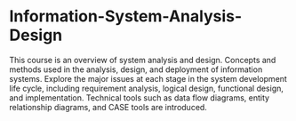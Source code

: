# Information-System-Analysis-Design
This course is an overview of system analysis and design. Concepts and methods used in the analysis, design, and deployment of information systems. Explore the major issues at each stage in the system development life cycle, including requirement analysis, logical design, functional design, and implementation. Technical tools such as data flow diagrams, entity relationship diagrams, and CASE tools are introduced.
